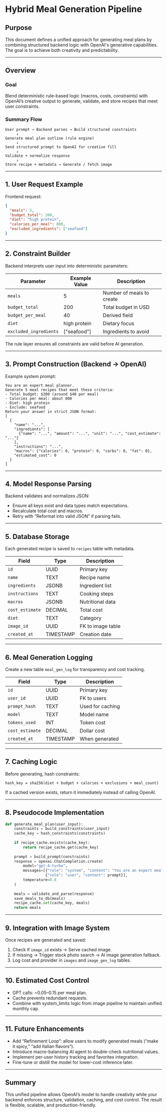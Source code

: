 # Hybrid Meal Generation Pipeline

## Purpose
This document defines a unified approach for generating meal plans by combining structured backend logic with OpenAI's generative capabilities. The goal is to achieve both creativity and predictability.

---

## Overview

### Goal
Blend deterministic rule-based logic (macros, costs, constraints) with OpenAI’s creative output to generate, validate, and store recipes that meet user constraints.

### Summary Flow
```
User prompt → Backend parses → Build structured constraints
     ↓
Generate meal plan outline (rule engine)
     ↓
Send structured prompt to OpenAI for creative fill
     ↓
Validate + normalize response
     ↓
Store recipe + metadata → Generate / fetch image
```

---

## 1. User Request Example

Frontend request:
```json
{
  "meals": 5,
  "budget_total": 200,
  "diet": "high protein",
  "calories_per_meal": 800,
  "excluded_ingredients": ["seafood"]
}
```

---

## 2. Constraint Builder

Backend interprets user input into deterministic parameters:

| Parameter | Example Value | Description |
|------------|----------------|--------------|
| `meals` | 5 | Number of meals to create |
| `budget_total` | 200 | Total budget in USD |
| `budget_per_meal` | 40 | Derived field |
| `diet` | high protein | Dietary focus |
| `excluded_ingredients` | ["seafood"] | Ingredients to avoid |

The rule layer ensures all constraints are valid before AI generation.

---

## 3. Prompt Construction (Backend → OpenAI)

Example system prompt:
```
You are an expert meal planner.
Generate 5 meal recipes that meet these criteria:
- Total budget: $200 (around $40 per meal)
- Calories per meal: about 800
- Diet: high protein
- Exclude: seafood
Return your answer in strict JSON format:
[
  {
    "name": "...",
    "ingredients": [
      {"name": "...", "amount": "...", "unit": "...", "cost_estimate": "..."}
    ],
    "instructions": "...",
    "macros": {"calories": 0, "protein": 0, "carbs": 0, "fat": 0},
    "estimated_cost": 0
  }
]
```

---

## 4. Model Response Parsing

Backend validates and normalizes JSON:
- Ensure all keys exist and data types match expectations.
- Recalculate total cost and macros.
- Retry with “Reformat into valid JSON” if parsing fails.

---

## 5. Database Storage

Each generated recipe is saved to `recipes` table with metadata.

| Field | Type | Description |
|-------|------|--------------|
| `id` | UUID | Primary key |
| `name` | TEXT | Recipe name |
| `ingredients` | JSONB | Ingredient list |
| `instructions` | TEXT | Cooking steps |
| `macros` | JSONB | Nutritional data |
| `cost_estimate` | DECIMAL | Total cost |
| `diet` | TEXT | Category |
| `image_id` | UUID | FK to image table |
| `created_at` | TIMESTAMP | Creation date |

---

## 6. Meal Generation Logging

Create a new table `meal_gen_log` for transparency and cost tracking.

| Field | Type | Description |
|-------|------|-------------|
| `id` | UUID | Primary key |
| `user_id` | UUID | FK to users |
| `prompt_hash` | TEXT | Used for caching |
| `model` | TEXT | Model name |
| `tokens_used` | INT | Token cost |
| `cost_estimate` | DECIMAL | Dollar cost |
| `created_at` | TIMESTAMP | When generated |

---

## 7. Caching Logic

Before generating, hash constraints:
```
hash_key = sha256(diet + budget + calories + exclusions + meal_count)
```
If a cached version exists, return it immediately instead of calling OpenAI.

---

## 8. Pseudocode Implementation

```python
def generate_meal_plan(user_input):
    constraints = build_constraints(user_input)
    cache_key = hash_constraints(constraints)
    
    if recipe_cache.exists(cache_key):
        return recipe_cache.get(cache_key)
    
    prompt = build_prompt(constraints)
    response = openai.ChatCompletion.create(
        model="gpt-4-turbo",
        messages=[{"role": "system", "content": "You are an expert meal planner."},
                  {"role": "user", "content": prompt}],
        temperature=0.8
    )
    
    meals = validate_and_parse(response)
    save_meals_to_db(meals)
    recipe_cache.set(cache_key, meals)
    return meals
```

---

## 9. Integration with Image System

Once recipes are generated and saved:
1. Check if `image_id` exists → Serve cached image.  
2. If missing → Trigger stock photo search → AI image generation fallback.  
3. Log cost and provider in `images` and `image_gen_log` tables.

---

## 10. Estimated Cost Control

- GPT calls: ~$0.05–$0.15 per meal plan.  
- Cache prevents redundant requests.  
- Combine with system_limits logic from image pipeline to maintain unified monthly cap.

---

## 11. Future Enhancements
- Add “Refinement Loop”: allow users to modify generated meals (“make it spicy,” “add Italian flavors”).  
- Introduce macro-balancing AI agent to double-check nutritional values.  
- Implement per-user history tracking and favorites integration.  
- Fine-tune or distill the model for lower-cost inference later.

---

## Summary
This unified pipeline allows OpenAI’s model to handle creativity while your backend enforces structure, validation, caching, and cost control. The result is flexible, scalable, and production-friendly.
